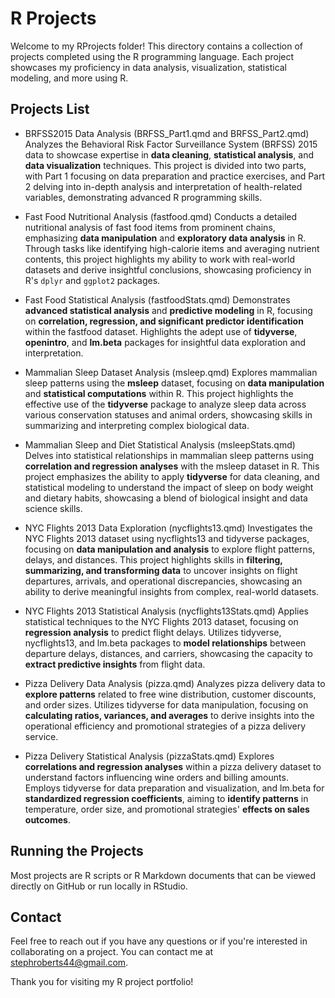 # R Projects

Welcome to my RProjects folder! This directory contains a collection of projects completed using the R programming language. Each project showcases my proficiency in data analysis, visualization, statistical modeling, and more using R.

## Projects List

- BRFSS2015 Data Analysis (BRFSS_Part1.qmd and BRFSS_Part2.qmd)
Analyzes the Behavioral Risk Factor Surveillance System (BRFSS) 2015 data to showcase expertise in **data cleaning**, **statistical analysis**, and **data visualization** techniques. This project is divided into two parts, with Part 1 focusing on data preparation and practice exercises, and Part 2 delving into in-depth analysis and interpretation of health-related variables, demonstrating advanced R programming skills.

- Fast Food Nutritional Analysis (fastfood.qmd)
Conducts a detailed nutritional analysis of fast food items from prominent chains, emphasizing **data manipulation** and **exploratory data analysis** in R. Through tasks like identifying high-calorie items and averaging nutrient contents, this project highlights my ability to work with real-world datasets and derive insightful conclusions, showcasing proficiency in R's `dplyr` and `ggplot2` packages.

- Fast Food Statistical Analysis (fastfoodStats.qmd)
Demonstrates **advanced statistical analysis** and **predictive modeling** in R, focusing on **correlation, regression, and significant predictor identification** within the fastfood dataset. Highlights the adept use of **tidyverse**, **openintro**, and **lm.beta** packages for insightful data exploration and interpretation.

- Mammalian Sleep Dataset Analysis (msleep.qmd)
Explores mammalian sleep patterns using the **msleep** dataset, focusing on **data manipulation** and **statistical computations** within R. This project highlights the effective use of the **tidyverse** package to analyze sleep data across various conservation statuses and animal orders, showcasing skills in summarizing and interpreting complex biological data.

- Mammalian Sleep and Diet Statistical Analysis (msleepStats.qmd)
Delves into statistical relationships in mammalian sleep patterns using **correlation and regression analyses** with the msleep dataset in R. This project emphasizes the ability to apply **tidyverse** for data cleaning, and statistical modeling to understand the impact of sleep on body weight and dietary habits, showcasing a blend of biological insight and data science skills.

- NYC Flights 2013 Data Exploration (nycflights13.qmd)
Investigates the NYC Flights 2013 dataset using nycflights13 and tidyverse packages, focusing on **data manipulation and analysis** to explore flight patterns, delays, and distances. This project highlights skills in **filtering, summarizing, and transforming data** to uncover insights on flight departures, arrivals, and operational discrepancies, showcasing an ability to derive meaningful insights from complex, real-world datasets.

- NYC Flights 2013 Statistical Analysis (nycflights13Stats.qmd)
Applies statistical techniques to the NYC Flights 2013 dataset, focusing on **regression analysis** to predict flight delays. Utilizes tidyverse, nycflights13, and lm.beta packages to **model relationships** between departure delays, distances, and carriers, showcasing the capacity to **extract predictive insights** from flight data.

- Pizza Delivery Data Analysis (pizza.qmd)
Analyzes pizza delivery data to **explore patterns** related to free wine distribution, customer discounts, and order sizes. Utilizes tidyverse for data manipulation, focusing on **calculating ratios, variances, and averages** to derive insights into the operational efficiency and promotional strategies of a pizza delivery service.

- Pizza Delivery Statistical Analysis (pizzaStats.qmd)
Explores **correlations and regression analyses** within a pizza delivery dataset to understand factors influencing wine orders and billing amounts. Employs tidyverse for data preparation and visualization, and lm.beta for **standardized regression coefficients**, aiming to **identify patterns** in temperature, order size, and promotional strategies' **effects on sales outcomes**.


## Running the Projects

Most projects are R scripts or R Markdown documents that can be viewed directly on GitHub or run locally in RStudio. 

## Contact

Feel free to reach out if you have any questions or if you're interested in collaborating on a project. You can contact me at stephroberts44@gmail.com.

Thank you for visiting my R project portfolio!
